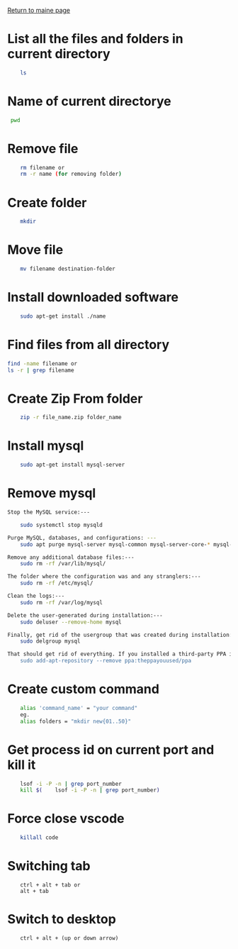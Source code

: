 [Return to maine page](../readme.md)

# List all the files and folders in current directory

```bash
    ls
```

# Name of current directorye

```bash
 pwd
```

# Remove file

```bash
    rm filename or
    rm -r name (for removing folder)
```

# Create folder

```bash
    mkdir
```

# Move file

```bash
    mv filename destination-folder
```

# Install downloaded software

```bash
    sudo apt-get install ./name
```

# Find files from all directory

```bash
find -name filename or
ls -r | grep filename
```

# Create Zip From folder

```bash
    zip -r file_name.zip folder_name
```

# Install mysql

```bash
    sudo apt-get install mysql-server
```

# Remove mysql

```bash
Stop the MySQL service:---

    sudo systemctl stop mysqld

Purge MySQL, databases, and configurations: ---
    sudo apt purge mysql-server mysql-common mysql-server-core-* mysql-client-core-*

Remove any additional database files:---
    sudo rm -rf /var/lib/mysql/

The folder where the configuration was and any stranglers:---
    sudo rm -rf /etc/mysql/

Clean the logs:---
    sudo rm -rf /var/log/mysql

Delete the user-generated during installation:---
    sudo deluser --remove-home mysql

Finally, get rid of the usergroup that was created during installation:---
    sudo delgroup mysql

That should get rid of everything. If you installed a third-party PPA in order to install MySQL then you'll need to remove that.---
    sudo add-apt-repository --remove ppa:theppayouused/ppa

```

# Create custom command

```bash
    alias 'command_name' = "your command"
    eg.
    alias folders = "mkdir new{01..50}"
```

# Get process id on current port and kill it

```bash
    lsof -i -P -n | grep port_number
    kill $(    lsof -i -P -n | grep port_number)

```

# Force close vscode

```bash
    killall code
```

# Switching tab

```
    ctrl + alt + tab or
    alt + tab
```

# Switch to desktop

```
    ctrl + alt + (up or down arrow)
```
